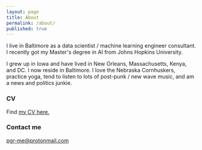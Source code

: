 ```yaml
---
layout: page
title: About
permalink: /about/
published: true
---
```


I live in Baltimore as a data scientist / machine learning engineer consultant. I recently got my Master's degree in AI from Johns Hopkins University.

I grew up in Iowa and have lived in New Orleans, Massachusetts, Kenya, and DC. I now reside in Baltimore. I love the Nebraska Cornhuskers, practice yoga, tend to listen to lots of post-punk / new wave music, and am a news and politics junkie. 

### CV

Find [my CV here.](https://pgr-me.github.io/markdown-cv/)

### Contact me

[pgr-me@protonmail.com](pgr-me@protonmail.com)
